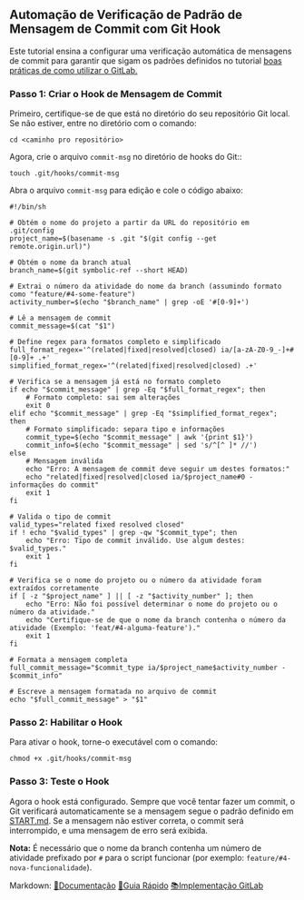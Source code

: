 ## Automação de Verificação de Padrão de Mensagem de Commit com Git Hook

Este tutorial ensina a configurar uma verificação automática de mensagens de commit para garantir que sigam os padrões definidos no tutorial [boas práticas de como utilizar o GitLab.](./START.md)

### Passo 1: Criar o Hook de Mensagem de Commit 

Primeiro, certifique-se de que está no diretório do seu repositório Git local. Se não estiver, entre no diretório com o comando:
```
cd <caminho pro repositório>
```


Agora, crie o arquivo `commit-msg` no diretório de hooks do Git::
```
touch .git/hooks/commit-msg
```

Abra o arquivo `commit-msg` para edição e cole o código abaixo:
```
#!/bin/sh

# Obtém o nome do projeto a partir da URL do repositório em .git/config
project_name=$(basename -s .git "$(git config --get remote.origin.url)")

# Obtém o nome da branch atual
branch_name=$(git symbolic-ref --short HEAD)

# Extrai o número da atividade do nome da branch (assumindo formato como "feature/#4-some-feature")
activity_number=$(echo "$branch_name" | grep -oE '#[0-9]+')

# Lê a mensagem de commit
commit_message=$(cat "$1")

# Define regex para formatos completo e simplificado
full_format_regex='^(related|fixed|resolved|closed) ia/[a-zA-Z0-9_-]+#[0-9]+ .+'
simplified_format_regex='^(related|fixed|resolved|closed) .+'

# Verifica se a mensagem já está no formato completo
if echo "$commit_message" | grep -Eq "$full_format_regex"; then
    # Formato completo: sai sem alterações
    exit 0
elif echo "$commit_message" | grep -Eq "$simplified_format_regex"; then
    # Formato simplificado: separa tipo e informações
    commit_type=$(echo "$commit_message" | awk '{print $1}')
    commit_info=$(echo "$commit_message" | sed 's/^[^ ]* //')
else
    # Mensagem inválida
    echo "Erro: A mensagem de commit deve seguir um destes formatos:"    
	echo "related|fixed|resolved|closed ia/$project_name#0 - informações do commit"
    exit 1
fi

# Valida o tipo de commit
valid_types="related fixed resolved closed"
if ! echo "$valid_types" | grep -qw "$commit_type"; then
    echo "Erro: Tipo de commit inválido. Use algum destes: $valid_types."
    exit 1
fi

# Verifica se o nome do projeto ou o número da atividade foram extraídos corretamente
if [ -z "$project_name" ] || [ -z "$activity_number" ]; then
    echo "Erro: Não foi possível determinar o nome do projeto ou o número da atividade."
    echo "Certifique-se de que o nome da branch contenha o número da atividade (Exemplo: 'feat/#4-alguma-feature')."
    exit 1
fi

# Formata a mensagem completa
full_commit_message="$commit_type ia/$project_name$activity_number - $commit_info"

# Escreve a mensagem formatada no arquivo de commit
echo "$full_commit_message" > "$1"
```

### Passo 2: Habilitar o Hook

Para ativar o hook, torne-o executável com o comando:
```
chmod +x .git/hooks/commit-msg
```

### Passo 3: Teste o Hook

Agora o hook está configurado. Sempre que você tentar fazer um commit, o Git verificará automaticamente se a mensagem segue o padrão definido em [START.md](./START.md). Se a mensagem não estiver correta, o commit será interrompido, e uma mensagem de erro será exibida.

**Nota:** É necessário que o nome da branch contenha um número de atividade prefixado por `#` para o script funcionar (por exemplo: `feature/#4-nova-funcionalidade`).




Markdown:
[📡Documentação](https://gitlab.tjrn.jus.br/ia/gitlab-profile/-/blob/main/README.md)
[📔Guia Rápido](https://ajuda.gitlab.io/guia-rapido/markdown/markdown/) 
[📚Implementação GitLab](https://docs.gitlab.com/ee/user/markdown.html)
